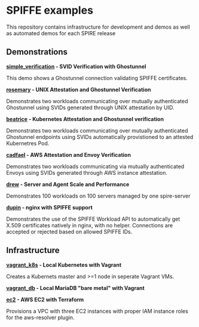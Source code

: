 # SPIFFE examples 

This repository contains infrastructure for development and demos as well as automated demos for each SPIRE release
 
## Demonstrations

**[simple_verification](simple_verification) - SVID Verification with Ghostunnel**

This demo shows a Ghostunnel connection validating SPIFFE certificates.

**[rosemary](rosemary) - UNIX Attestation and Ghostunnel Verification**

Demonstrates two workloads communicating over mutually authenticated Ghostunnel using SVIDs generated through UNIX attestation by UID. 

**[beatrice](beatrice) - Kubernetes Attestation and Ghostunnel verification**

Demonstrates two workloads communicating over mutually authenticated Ghostunnel endpoints using SVIDs automatically provistioned to an attested Kubernetres Pod. 

**[cadfael](cadfael) - AWS Attestation and Envoy Verification**

Demonstrates two workloads communicating via mutually authenticated Envoys using SVIDs generated through AWS instance attestation. 

**[drew](drew) - Server and Agent Scale and Performance**

Demonstrates 100 workloads on 100 servers managed by one spire-server

**[dupin](dupin) - nginx with SPIFFE support**

Demonstrates the use of the SPIFFE Workload API to automatically get X.509 certificates natively in nginx, with no helper. Connections are accepted or rejected based on allowed SPIFFE IDs.

## Infrastructure

**[vagrant_k8s](vagrant_k8s) - Local Kubernetes with Vagrant**

Creates a Kubernets master and >=1 node in seperate Vagrant VMs.

**[vagrant_db](vagrant_db) - Local MariaDB "bare metal" with Vagrant**

**[ec2](ec2) - AWS EC2 with Terraform**

Provisions a VPC with three EC2 instances with proper IAM instance roles for the aws-resolver plugin.

